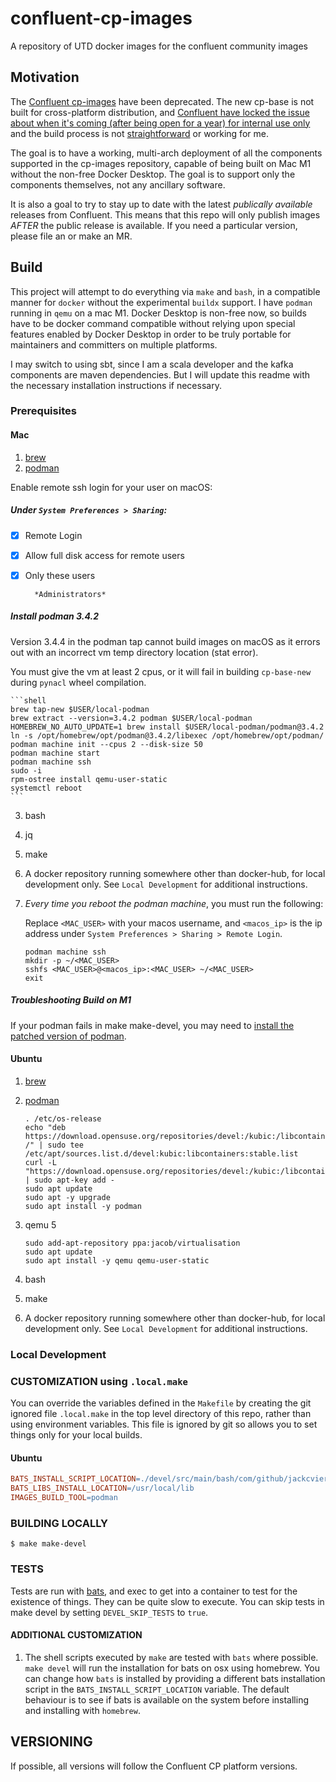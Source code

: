 
[//]: # (Copyright 2021 Jack Viers)

[//]: # ( )

[//]: # (   Licensed under the Apache License, Version 2.0 \(the "License"\);)

[//]: # (   you may not use this file except in compliance with the License.)

[//]: # (   You may obtain a copy of the License at)

[//]: # ( )

[//]: # (       http://www.apache.org/licenses/LICENSE-2.0)

[//]: # ( )

[//]: # (   Unless required by applicable law or agreed to in writing, software)

[//]: # (   distributed under the License is distributed on an "AS IS" BASIS,)

[//]: # (   WITHOUT WARRANTIES OR CONDITIONS OF ANY KIND, either express or implied.)

[//]: # (   See the License for the specific language governing permissions and)

[//]: # (   limitations under the License.)
   
# confluent-cp-images
A repository of UTD docker images for the confluent community images

## Motivation 

The [Confluent
cp-images](https://github.com/confluentinc/cp-docker-images#deprecation-notice)
have been deprecated. The new cp-base is not built for cross-platform
distribution, and [Confluent have locked the issue about when it's
coming (after being open for a year) for internal use
only](https://github.com/confluentinc/common-docker/issues/117#issuecomment-948789717)
and the build process is not
[straightforward](https://github.com/confluentinc/common-docker/issues/171)
or working for me.

The goal is to have a working, multi-arch deployment of all the
components supported in the cp-images repository, capable of being
built on Mac M1 without the non-free Docker Desktop. The goal is to
support only the components themselves, not any ancillary software.

It is also a goal to try to stay up to date with the latest
*publically available* releases from Confluent. This means that this
repo will only publish images *AFTER* the public release is
available. If you need a particular version, please file an <issue> or
make an MR.

## Build

This project will attempt to do everything via `make` and `bash`, in a
compatible manner for `docker` without the experimental `buildx`
support. I have `podman` running in `qemu` on a mac M1. Docker Desktop
is non-free now, so builds have to be docker command compatible
without relying upon special features enabled by Docker Desktop in
order to be truly portable for maintainers and committers on multiple
platforms.

I may switch to using sbt, since I am a scala developer and the kafka
components are maven dependencies. But I will update this readme with
the necessary installation instructions if necessary.

### Prerequisites

#### Mac

1. [brew](https://brew.sh/)
2.  [podman](https://podman.io/)

Enable remote ssh login for your user on macOS: 

##### Under `System Preferences > Sharing`:

- [x] Remote Login

- [x] Allow full disk access for remote users

- [x] Only these users
        
		*Administrators*

##### Install podman 3.4.2

Version 3.4.4 in the podman tap cannot build images on macOS as it
errors out with an incorrect vm temp directory location (stat error).

You must give the vm at least 2 cpus, or it will
fail in building `cp-base-new` during `pynacl` wheel compilation.

	```shell
	brew tap-new $USER/local-podman
	brew extract --version=3.4.2 podman $USER/local-podman
	HOMEBREW_NO_AUTO_UPDATE=1 brew install $USER/local-podman/podman@3.4.2
	ln -s /opt/homebrew/opt/podman@3.4.2/libexec /opt/homebrew/opt/podman/
    podman machine init --cpus 2 --disk-size 50 
	podman machine start
    podman machine ssh
    sudo -i
    rpm-ostree install qemu-user-static
    systemctl reboot
    ```
3. bash
4. jq
4. make
4. A docker repository running somewhere other than docker-hub, for
   local development only. See `Local Development` for additional
   instructions.
5. *Every time you reboot the podman machine*, you must run the
   following:

   Replace `<MAC_USER>` with your macos username, and `<macos_ip>` is
   the ip address under `System Preferences > Sharing > Remote Login`.
   
	```shell
   	podman machine ssh
	mkdir -p ~/<MAC_USER>
	sshfs <MAC_USER>@<macos_ip>:<MAC_USER> ~/<MAC_USER>
	exit
	```

##### Troubleshooting Build on M1

If your podman fails in make make-devel, you may need to [install the
patched version of
podman](https://edofic.com/posts/2021-09-12-podman-m1-amd64/).
   
#### Ubuntu

1. [brew](https://brew.sh/)
2.  [podman](https://podman.io/)

    ```shell
	. /etc/os-release
	echo "deb https://download.opensuse.org/repositories/devel:/kubic:/libcontainers:/stable/xUbuntu_${VERSION_ID}/ /" | sudo tee /etc/apt/sources.list.d/devel:kubic:libcontainers:stable.list
	curl -L "https://download.opensuse.org/repositories/devel:/kubic:/libcontainers:/stable/xUbuntu_${VERSION_ID}/Release.key" | sudo apt-key add -
	sudo apt update
	sudo apt -y upgrade
	sudo apt install -y podman	
    ```
3. qemu 5

	```shell
	sudo add-apt-repository ppa:jacob/virtualisation
	sudo apt update
	sudo apt install -y qemu qemu-user-static
	```

3. bash
4. make
4. A docker repository running somewhere other than docker-hub, for
   local development only. See `Local Development` for additional
   instructions.

### Local Development

### CUSTOMIZATION using `.local.make`

You can override the variables defined in the `Makefile` by creating
the git ignored file `.local.make` in the top level directory of this
repo, rather than using environment variables. This file is ignored by
git so allows you to set things only for your local builds.

#### Ubuntu

```Makefile
BATS_INSTALL_SCRIPT_LOCATION=./devel/src/main/bash/com/github/jackcviers/confluent/cp/images/installation/scripts/install_bats_ubuntu.sh
BATS_LIBS_INSTALL_LOCATION=/usr/local/lib
IMAGES_BUILD_TOOL=podman
```

### BUILDING LOCALLY

    $ make make-devel

### TESTS

Tests are run with [bats](https://bats-core.readthedocs.io/en/stable/), and
exec to get into a container to test for the existence of things. They
can be quite slow to execute. You can skip tests in make devel by
setting `DEVEL_SKIP_TESTS` to `true`.

#### ADDITIONAL CUSTOMIZATION

1. The shell scripts executed by `make` are tested with `bats` where
possible. `make devel` will run the installation for bats on osx using
homebrew. You can change how `bats` is installed by providing a
different bats installation script in the
`BATS_INSTALL_SCRIPT_LOCATION` 
variable. The default behaviour is to see if bats is available on the
system before installing and installing with `homebrew`.

## VERSIONING

If possible, all versions will follow the Confluent CP platform versions.
